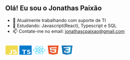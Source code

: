 ## Olá! Eu sou o Jonathas Paixão

- 🔭 Atualmente trabalhando com suporte de TI
- 🌱 Estudando: Javascript(React), Typescript e SQL
- 📫 Contate-me no email: jonathascpaixao@gmail.com
  
<div style="display: inline_block"><br>
  <img align="center" alt="Jonathas-Js" height="30" width="40" src="https://raw.githubusercontent.com/devicons/devicon/master/icons/javascript/javascript-plain.svg">
  <img align="center" alt="Jonathas-Ts" height="30" width="40" src="https://raw.githubusercontent.com/devicons/devicon/master/icons/typescript/typescript-plain.svg">
  <img align="center" alt="Jonathas-React" height="30" width="40" src="https://raw.githubusercontent.com/devicons/devicon/master/icons/react/react-original.svg">
  <img align="center" alt="Jonathas-HTML" height="30" width="40" src="https://raw.githubusercontent.com/devicons/devicon/master/icons/html5/html5-original.svg">
  <img align="center" alt="Jonathas-CSS" height="30" width="40" src="https://raw.githubusercontent.com/devicons/devicon/master/icons/css3/css3-original.svg">
